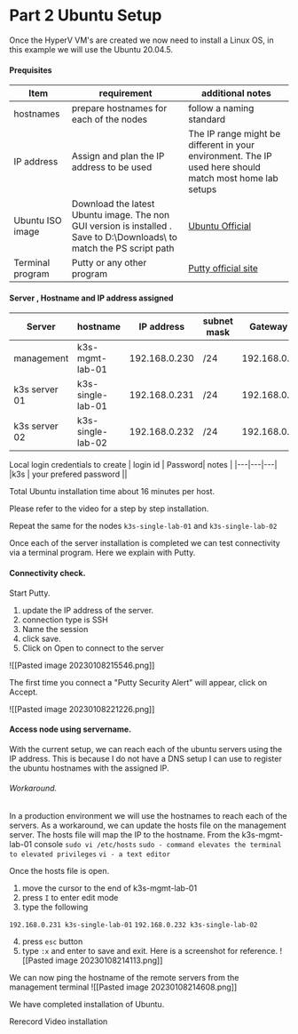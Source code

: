 # Part 2 Ubuntu Setup

Once the HyperV VM's are created we now need to install a Linux OS, in this example we will use the Ubuntu 20.04.5.

#### Prequisites

| Item | requirement| additional notes |
|---|---|---|
|hostnames |  prepare hostnames for each of the nodes | follow a naming standard |
|IP address |  Assign and plan the IP address to be used | The IP range might be different in your environment. The IP used here should match most home lab setups|
|Ubuntu ISO image  |  Download the latest Ubuntu image. The non GUI version is installed . Save to D:\Downloads\ to match the PS script path |[Ubuntu Official](https://ubuntu.com/download/server)
|Terminal program|Putty or any other program|[Putty official site](https://www.putty.org/)|


#### Server , Hostname and IP address assigned
| Server | hostname|  IP address| subnet mask | Gateway |
|---|---|---|---|---|
|management | k3s-mgmt-lab-01 | 192.168.0.230| /24 | 192.168.0.1|
|k3s server 01|k3s-single-lab-01|192.168.0.231 |/24 |192.168.0.1|
|k3s server 02|k3s-single-lab-02|192.168.0.232 |/24 |192.168.0.1|

Local login credentials to create
| login id | Password|  notes |
|---|---|---|
|k3s | your prefered password ||

Total Ubuntu installation time about 16 minutes per host.

Please refer to the video for a step by step installation.

Repeat the same for the nodes `k3s-single-lab-01` and `k3s-single-lab-02`

Once each of the server installation is completed we can test connectivity via a terminal program.
Here we explain with Putty.


#### Connectivity check.

Start Putty.
1. update the IP address of the server.
2. connection type is SSH
3. Name the session
4. click save.
5. Click on Open to connect to the server

![[Pasted image 20230108215546.png]]

The first time you connect a "Putty Security Alert" will appear, click on Accept.

![[Pasted image 20230108221226.png]]


#### Access node using servername.
With the current setup, we can reach each of the ubuntu servers using the IP address.
This is because I do not have a DNS setup I can use to register the ubuntu hostnames with the assigned IP.

###### Workaround. 
In a production environment we will use the hostnames to reach each of the servers.
As a workaround, we can update the hosts file on the management server. The hosts file will map the IP to the hostname.
From the k3s-mgmt-lab-01 console
`sudo vi /etc/hosts`
`sudo - command elevates the terminal to elevated privileges`
`vi - a text editor `

Once the hosts file is open. 
1. move the cursor to the end of k3s-mgmt-lab-01
2. press `I`  to enter edit mode
3. type the following

`192.168.0.231 k3s-single-lab-01`
`192.168.0.232 k3s-single-lab-02`

4. press `esc` button
5. type `:x` and enter to save and exit.
Here is a screenshot for reference.
![[Pasted image 20230108214113.png]]

We can now ping the hostname of the remote servers from the management terminal
![[Pasted image 20230108214608.png]]

We have completed installation of Ubuntu.


Rerecord Video installation
